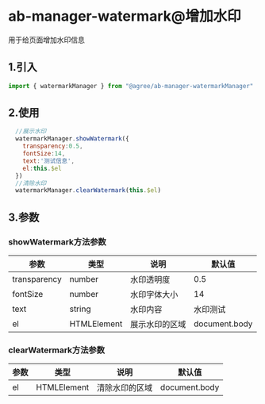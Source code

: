 # ab-manager-watermark@增加水印

用于给页面增加水印信息

## 1.引入
```js
import { watermarkManager } from "@agree/ab-manager-watermarkManager"
```

## 2.使用
```js
  //展示水印
  watermarkManager.showWatermark({
    transparency:0.5,
    fontSize:14,
    text:'测试信息',
    el:this.$el
  })
  //清除水印
  watermarkManager.clearWatermark(this.$el)
```

## 3.参数
### showWatermark方法参数

| 参数 | 类型 | 说明 |默认值
| -------- | --- | --- | --- |
| transparency | number | 水印透明度 | 0.5 |
| fontSize | number | 水印字体大小 | 14 |
| text | string | 水印内容 | 水印测试 |
| el | HTMLElement | 展示水印的区域 | document.body |

### clearWatermark方法参数

| 参数 | 类型 | 说明 |默认值
| -------- | --- | --- | --- |
| el | HTMLElement | 清除水印的区域 | document.body |







